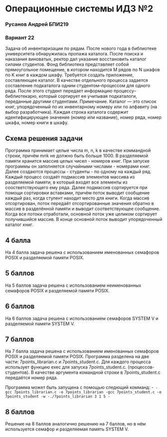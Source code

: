 # Операционные системы ИДЗ №2
 ### Русанов Андрей БПИ219
 ### Вариант 22
 Задача об инвентаризации по рядам. После нового года в библиотеке университета обнаружилась пропажа каталога. После поиска и наказания виноватых, ректор дал указание восстановить каталог силами студентов. Фонд библиотека представляет собой прямоугольное помещение, в котором находится M рядов по N шкафов по K книг в каждом шкафу. Требуется создать приложение, составляющее каталог. В качестве отдельного процесса
задается составление подкаталога одним студентом–процессом для
одного ряда. После этого студент передает информацию процессу–
библиотекарю, который сортирует ее учитывая подкаталоги, переданные другими студентами. Примечание. Каталог — это список
книг, упорядоченный по их инвентарному номеру или по алфавиту (на выбор разработчика). Каждая строка каталога содержит
идентифицирующее значение (номер или название), номер ряда,
номер шкафа, номер книги в шкафу.

## Схема решения задачи
 Программа принимает целые числа m, n, k в качестве   коммандной строки, причём m*n*k не должно быть больше 1000.
В разделяемой памяти хранится массив целых чисел - номеров книг. При запуске программы он заполняется случайными числами - номерами книг. Далее создаются процессы - студенты - по одному на каждый ряд. Каждый процесс создаёт подмассив элементов массива из разделяемой памяти, в который входят все элементы из соостветствующего ему ряда. Далее подмассив сортируется при помощи сортировки вставками, причём поток выводит сообщение каждый раз, когда стулент находит место для книги. Когда массив отсортирован, поток передаёт отсортированные значения обратно в массив  в разделённой памяти и выводит соответствующее сообщение.
Когда все потоки отработали, основной поток уже целиком сортирует получившийся массив. В конце основной поток выводит упорядоченный каталог книг.


## 4 балла
На 4 балла задача решена с использованием именованных семафоров POSIX и разделяемой памяти POSIX.

## 5 баллов
На 5 баллов задача решена с использованием неименованных  семафоров POSIX и разделяемой памяти POSIX.

## 6 баллов 
На 6 баллов задача решена с использованием семафоров SYSTEM V и разделяемой памяти SYSTEM V.

## 7 баллов
На 7 балла задача решена с использованием именованных семафоров POSIX и разделяемой памяти POSIX. Программа разделена на две части: 7points_librarian.c и 7points_student.c.  Для каждого процесса использует функцию exec для запуска 7points_student.c. (процессов-студентов). В качестве аргумента командной строки в 7points_student.c передаётся номер ряда.

Программа может быть запущена с помощью следющий комманд: 
-```
-gcc 7points_librarian.c -o 7points_librarian
-gcc 7points_student.c -o 7points_student -w
-./7points_librarian 3 1 5
-```

## 8 баллов
Решение на 8 баллов аналогично решению на 7 баллов, но в нём используется семафор и разделяемая память SYSTEM V.
 